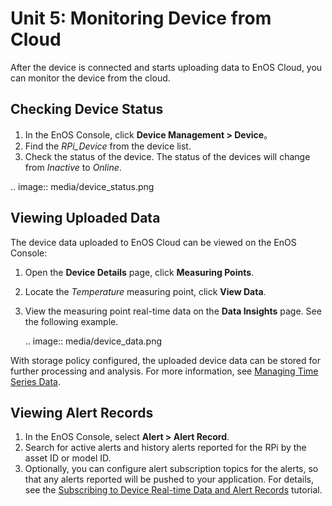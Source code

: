 # Unit 5: Monitoring Device from Cloud

After the device is connected and starts uploading data to EnOS Cloud, you can monitor the device from the cloud.

## Checking Device Status

1. In the EnOS Console, click **Device Management > Device**。
2. Find the *RPi_Device* from the device list.
3. Check the status of the device. The status of the devices will change from *Inactive* to *Online*.

.. image:: media/device_status.png

## Viewing Uploaded Data

The device data uploaded to EnOS Cloud can be viewed on the EnOS Console:  

1. Open the **Device Details** page, click **Measuring Points**.

2. Locate the *Temperature* measuring point, click **View Data**.

3. View the measuring point real-time data on the **Data Insights** page. See the following example.

   .. image:: media/device_data.png

With storage policy configured, the uploaded device data can be stored for further processing and analysis. For more information, see [Managing Time Series Data](/docs/data-asset/en/2.0.9/howto/storage/index.html).

## Viewing Alert Records

1. In the EnOS Console, select **Alert > Alert Record**.
2. Search for active alerts and history alerts reported for the RPi by the asset ID or model ID.
3. Optionally, you can configure alert subscription topics for the alerts, so that any alerts reported will be pushed to your application. For details, see the [Subscribing to Device Real-time Data and Alert Records](/docs/data-asset/en/2.0.9/tutorial/subscribing_to_device_data/index.html) tutorial.

